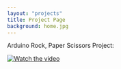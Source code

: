 ```yaml
---
layout: "projects"
title: Project Page
background: home.jpg
---
```


Arduino Rock, Paper Scissors Project: 

[![Watch the video](https://img.youtube.com/vi/nTQUwghvy5Q/default.jpg)](https://youtu.be/7Tib6Ly88bU)






